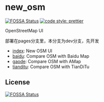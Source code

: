 # new_osm
[![FOSSA Status](https://app.fossa.com/api/projects/git%2Bgithub.com%2FLaoshuBaby%2FOSMChina-NextOSM.svg?type=shield)](https://app.fossa.com/projects/git%2Bgithub.com%2FLaoshuBaby%2FOSMChina-NextOSM?ref=badge_shield)
[![code style: prettier](https://img.shields.io/badge/code_style-prettier-ff69b4.svg?style=flat-square)](https://github.com/prettier/prettier)

OpenStreetMap UI

部署在pages分支里，本分支为dev分支，先开发

- [index](https://alexandermisel.github.io/new_osm/): New OSM UI
- [baidu](https://alexandermisel.github.io/new_osm/baidu): Compare OSM with Baidu Map
- [gaode](https://alexandermisel.github.io/new_osm/gaode): Compare OSM with AMap
- [tianditu](https://alexandermisel.github.io/new_osm/tianditu): Compare OSM with TianDiTu


## License
[![FOSSA Status](https://app.fossa.com/api/projects/git%2Bgithub.com%2FLaoshuBaby%2FOSMChina-NextOSM.svg?type=large)](https://app.fossa.com/projects/git%2Bgithub.com%2FLaoshuBaby%2FOSMChina-NextOSM?ref=badge_large)
